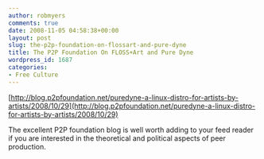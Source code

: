 ```yaml
---
author: robmyers
comments: true
date: 2008-11-05 04:58:38+00:00
layout: post
slug: the-p2p-foundation-on-flossart-and-pure-dyne
title: The P2P Foundation On FLOSS+Art and Pure Dyne
wordpress_id: 1687
categories:
- Free Culture
---
```


[http://blog.p2pfoundation.net/puredyne-a-linux-distro-for-artists-by-artists/2008/10/29](http://blog.p2pfoundation.net/puredyne-a-linux-distro-for-artists-by-artists/2008/10/29)  
  
The excellent P2P foundation blog is well worth adding to your feed reader if you are interested in the theoretical and political aspects of peer production.  
  


